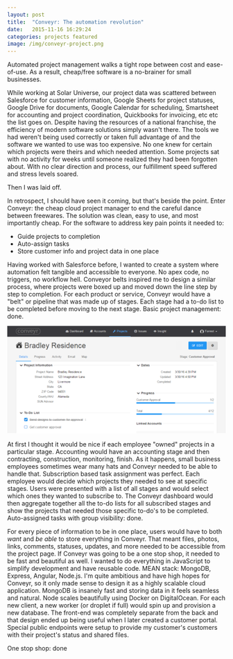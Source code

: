 ```yaml
---
layout: post
title:  "Conveyr: The automation revolution"
date:   2015-11-16 16:29:24
categories: projects featured
image: /img/conveyr-project.png
---
```

Automated project management walks a tight rope between cost and ease-of-use. As a result, cheap/free software is a no-brainer for small businesses.

While working at Solar Universe, our project data was scattered between Salesforce for customer information, Google Sheets for project statuses, Google Drive for documents, Google Calendar for scheduling, Smartsheet for accounting and project coordination, Quickbooks for invoicing, etc etc the list goes on. Despite having the resources of a national franchise, the efficiency of modern software solutions simply wasn't there. The tools we had weren't being used correctly or taken full advantage of and the software we wanted to use was too expensive. No one knew for certain which projects were theirs and which needed attention. Some projects sat with no activity for weeks until someone realized they had been forgotten about. With no clear direction and process, our fulfillment speed suffered and stress levels soared.

Then I was laid off.

In retrospect, I should have seen it coming, but that's beside the point. Enter Conveyr: the cheap cloud project manager to end the careful dance between freewares. The solution was clean, easy to use, and most importantly cheap. For the software to address key pain points it needed to:

- Guide projects to completion
- Auto-assign tasks
- Store customer info and project data in one place

Having worked with Salesforce before, I wanted to create a system where automation felt tangible and accessible to everyone. No apex code, no triggers, no workflow hell. Conveyor belts inspired me to design a similar process, where projects were boxed up and moved down the line step by step to completion. For each product or service, Conveyr would have a "belt" or pipeline that was made up of stages. Each stage had a to-do list to be completed before moving to the next stage. Basic project management: done.

![conveyr-project](/img/conveyr-project.png)

At first I thought it would be nice if each employee "owned" projects in a particular stage. Accounting would have an accounting stage and then contracting, construction, monitoring, finish. As it happens, small business employees sometimes wear many hats and Conveyr needed to be able to handle that. Subscription based task assignment was perfect. Each employee would decide which projects they needed to see at specific stages. Users were presented with a list of all stages and would select which ones they wanted to subscribe to. The Conveyr dashboard would then aggregate together all the to-do lists for all subscribed stages and show the projects that needed those specific to-do's to be completed. Auto-assigned tasks with group visibility: done.

For every piece of information to be in one place, users would have to both *want* and *be able* to store everything in Conveyr. That meant files, photos, links, comments, statuses, updates, and more needed to be accessible from the project page. If Conveyr was going to be a one stop shop, it needed to be fast and beautiful as well. I wanted to do everything in JavaScript to simplify development and have reusable code. MEAN stack: MongoDB, Express, Angular, Node.js. I'm quite ambitious and have high hopes for Conveyr, so it only made sense to design it as a highly scalable cloud application. MongoDB is insanely fast and storing data in it feels seamless and natural. Node scales beautifully using Docker on DigitalOcean. For each new client, a new worker (or droplet if full) would spin up and provision a new database. The front-end was completely separate from the back and that design ended up being useful when I later created a customer portal. Special public endpoints were setup to provide my customer's customers with their project's status and shared files.

One stop shop: done
